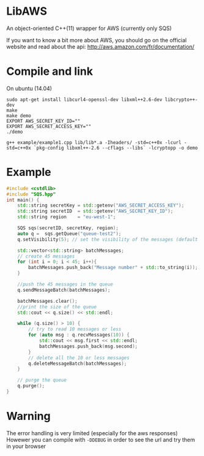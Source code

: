 LibAWS
=======

An object-oriented C++(11) wrapper for AWS (currently only SQS)

If you want to know a bit more about AWS, you should go on the official website and read about the api: http://aws.amazon.com/fr/documentation/

Compile and link
================

On ubuntu (14.04)
```
sudo apt-get install libcurl4-openssl-dev libxml++2.6-dev libcrypto++-dev
make
make demo
EXPORT AWS_SECRET_KEY_ID=""
EXPORT AWS_SECRET_ACCESS_KEY=""
./demo
```

```
g++ example/example1.cpp lib/lib*.a -Iheaders/ -std=c++0x -lcurl -std=c++0x `pkg-config libxml++-2.6 --cflags --libs` -lcryptopp -o demo
```

Example
=======

`````c++
#include <cstdlib>
#include "SQS.hpp"
int main() {
    std::string secretKey = std::getenv("AWS_SECRET_ACCESS_KEY");
    std::string secretID  = std::getenv("AWS_SECRET_KEY_ID");
    std::string region    = "eu-west-1";

    SQS sqs(secretID, secretKey, region);
    auto q =  sqs.getQueue("queue-test2");
    q.setVisibility(5); // set the visibility of the messages (default 300)

    std::vector<std::string> batchMessages;
    // create 45 messages
    for (int i = 0; i < 45; i++){
        batchMessages.push_back("Message number" + std::to_string(i));
    }

    //push the 45 messages in the queue
    q.sendMessageBatch(batchMessages);

    batchMessages.clear();
    //print the size of the queue
    std::cout << q.size() << std::endl;

    while (q.size() > 10) {
        // try to read 10 messages or less
        for (auto msg : q.recvMessages(10)) {
            std::cout << msg.first << std::endl;
            batchMessages.push_back(msg.second);
        }
        // delete all the 10 or less messages
        q.deleteMessageBatch(batchMessages);
    }

    // purge the queue
    q.purge();
}
`````

Warning
=======
The error handling is very limited (especially for the aws responses)
Howewer you can compile with `-DDEBUG` in order to see the url and try them in your browser